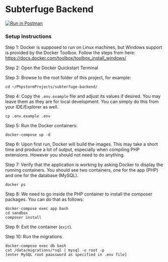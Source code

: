 # Subterfuge Backend

[![Run in Postman](https://run.pstmn.io/button.svg)](https://app.getpostman.com/run-collection/832fc79f1e130e713524)

### Setup Instructions

Step 1: Docker is supposed to run on Linux machines, but Windows support is provided by the Docker Toolbox. Follow the steps from here: https://docs.docker.com/toolbox/toolbox_install_windows/

Step 2: Open the Docker Quickstart Terminal

Step 3: Browse to the root folder of this project, for example:
```shell script
cd ~/PhpstormProjects/subterfuge-backend/
```
Step 4: Copy the `.env.example` file and adjust its values if desired. You may leave them as they are for local development. You can simply do this from your IDE/Explorer as well.
```shell script
cp .env.example .env
```
Step 5: Run the Docker containers:
```shell script
docker-compose up -d
```
Step 6: Upon first run, Docker will build the images. This may take a short time and produce a lot of output, especially when compiling PHP extensions. However you should not need to do anything.

Step 7: Verify that the application is working by asking Docker to display the running containers. You should see two containers, one for the app (PHP) and one for the database (MySQL).
```shell script
docker ps
```
Step 8: We need to go inside the PHP container to install the composer packages. You can do that as follows:
```shell script
docker-compose exec app bash
cd sandbox
composer install
```
Step 9: Exit the container (`exit`).

Step 10: Run the migrations.
```shell script
docker-compose exec db bash
cat /data/migrations/*sql | mysql -u root -p
[enter MySQL root paassword as specified in .env file]
```
